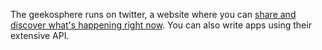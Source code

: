 The geekosphere runs on twitter, a website where you can [share and discover what's happening right now](http://twitter.com). You can also write apps using their extensive API.